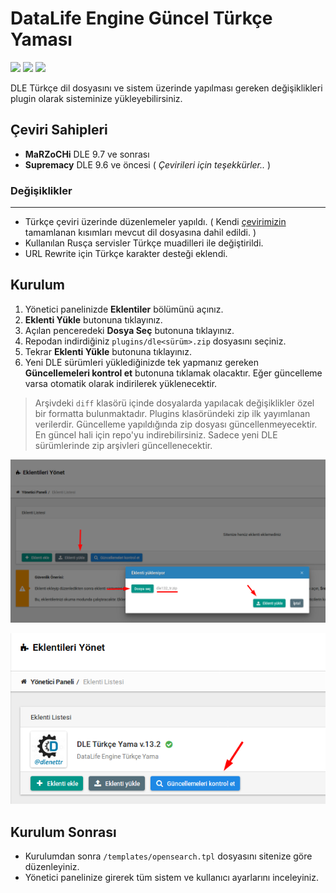 # DataLife Engine Güncel Türkçe Yaması
<img src="https://img.shields.io/badge/dle-13.2-007dad.svg"> <img src="https://img.shields.io/badge/lang-tr-ce600f.svg"> <img src="https://img.shields.io/badge/license-GNU-60ce0f.svg">

DLE Türkçe dil dosyasını ve sistem üzerinde yapılması gereken değişiklikleri plugin olarak sisteminize yükleyebilirsiniz.

## Çeviri Sahipleri

* **MaRZoCHi** DLE 9.7 ve sonrası
* **Supremacy** DLE 9.6 ve öncesi ( *Çevirileri için teşekkürler..* )

### Değişiklikler
---------
* Türkçe çeviri üzerinde düzenlemeler yapıldı. ( Kendi [çevirimizin](https://github.com/dlenettr/dle-turkce) tamamlanan kısımları mevcut dil dosyasına dahil edildi. )
* Kullanılan Rusça servisler Türkçe muadilleri ile değiştirildi.
* URL Rewrite için Türkçe karakter desteği eklendi.

## Kurulum
1. Yönetici panelinizde **Eklentiler** bölümünü açınız.
2. **Eklenti Yükle** butonuna tıklayınız.
3. Açılan penceredeki **Dosya Seç** butonuna tıklayınız.
4. Repodan indirdiğiniz `plugins/dle<sürüm>.zip` dosyasını seçiniz.
5. Tekrar **Eklenti Yükle** butonuna tıklayınız.
6. Yeni DLE sürümleri yüklediğinizde tek yapmanız gereken **Güncellemeleri kontrol et** butonuna tıklamak olacaktır. Eğer güncelleme varsa otomatik olarak indirilerek yüklenecektir.

> Arşivdeki `diff` klasörü içinde dosyalarda yapılacak değişiklikler özel bir formatta bulunmaktadır.
> Plugins klasöründeki zip ilk yayımlanan verilerdir. Güncelleme yapıldığında zip dosyası güncellenmeyecektir. En güncel hali için repo'yu indirebilirsiniz. Sadece yeni DLE sürümlerinde zip arşivleri güncellenecektir.

![Ekran 1](/docs/screen1.png?raw=true)

![Ekran 2](/docs/screen2.png?raw=true)

## Kurulum Sonrası

* Kurulumdan sonra `/templates/opensearch.tpl` dosyasını sitenize göre düzenleyiniz.
* Yönetici panelinize girerek tüm sistem ve kullanıcı ayarlarını inceleyiniz.
